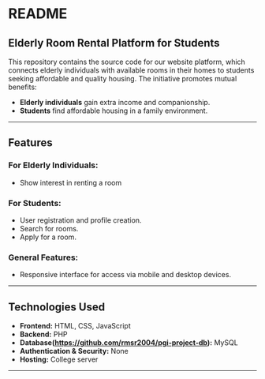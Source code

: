 # README

## Elderly Room Rental Platform for Students

This repository contains the source code for our website platform, which connects elderly individuals with available rooms in their homes to students seeking affordable and quality housing. The initiative promotes mutual benefits:

- **Elderly individuals** gain extra income and companionship.
- **Students** find affordable housing in a family environment.

---

## Features

### For Elderly Individuals:
- Show interest in renting a room

### For Students:
- User registration and profile creation.
- Search for rooms.
- Apply for a room.

### General Features:
- Responsive interface for access via mobile and desktop devices.

---

## Technologies Used

- **Frontend:** HTML, CSS, JavaScript
- **Backend:** PHP
- **Database(https://github.com/rmsr2004/pgi-project-db):** MySQL
- **Authentication & Security:** None
- **Hosting:** College server

---
